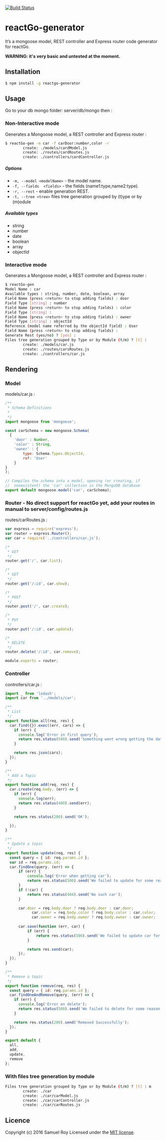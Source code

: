 [![Build Status](https://travis-ci.org/DamienP33/express-mongoose-generator.svg?branch=master)](https://travis-ci.org/DamienP33/express-mongoose-generator)
# reactGo-generator

It’s a mongoose model, REST controller and Express router code generator for reactGo. 

**WARNING: it's very basic and untested at the moment.**

## Installation
```bash
$ npm install -g reactgo-generator
```

## Usage

Go to your db mongo folder: server/db/mongo then :

### Non-Interactive mode
Generates a Mongoose model, a REST controller and Express router :
```bash
$ reactGo-gen -m car -f carDoor:number,color -r
        create: ./models/cardModel.js
        create: ./routes/cardRoutes.js
        create: ./controllers/cardController.js
```

##### Options

  - `-m, --model <modelName>` - the model name.
  - `-f, --fields  <fields>` - the fields (name1:type,name2:type).
  - `-r, --rest` - enable generation REST.
  - `-t, --tree <tree>`        files tree generation grouped by (t)ype or by (m)odule

##### Available types
  - string
  - number
  - date
  - boolean
  - array
  - objectId

### Interactive mode

Generates a Mongoose model, a REST controller and Express router :
```bash
$ reactGo-gen
Model Name : car
Available types : string, number, date, boolean, array
Field Name (press <return> to stop adding fields) : door
Field Type [string] : number
Field Name (press <return> to stop adding fields) : color
Field Type [string] : 
Field Name (press <return> to stop adding fields) : owner
Field Type [string] : objectId
Reference (model name referred by the objectId field) : User
Field Name (press <return> to stop adding fields) : 
Generate Rest (yes/no) ? [yes] : 
Files tree generation grouped by Type or by Module (t/m) ? [t] : 
        create: ./models/car.js
        create: ./routes/carsRoutes.js
        create: ./controllers/car.js
```

## Rendering
### Model
models/car.js :
```javascript
/**
 * Schema Definitions
 *
 */
import mongoose from 'mongoose';

const carSchema = new mongoose.Schema(
  {
    'door' : Number,
    'color' : String,
    'owner' : {
        type: Schema.Types.ObjectId,
        ref: 'User'
    }
}
);

// Compiles the schema into a model, opening (or creating, if
//  nonexistent) the 'car' collection in the MongoDB database
export default mongoose.model('car', carSchema);
```

### Router - No direct support for reactGo yet, add your routes in manual to server/config/routes.js

routes/carRoutes.js :
```javascript
var express = require('express');
var router = express.Router();
var car = require('../controllers/car.js');

/*
 * GET
 */
router.get('/', car.list);

/*
 * GET
 */
router.get('/:id', car.show);

/*
 * POST
 */
router.post('/', car.create);

/*
 * PUT
 */
router.put('/:id', car.update);

/*
 * DELETE
 */
router.delete('/:id', car.remove);

module.exports = router;


```

### Controller
controllers/car.js :
```javascript
import _ from 'lodash';
import car from '../models/car';

/**
 * List
 */
export function all(req, res) {
  car.find({}).exec((err, cars) => {
    if (err) {
      console.log('Error in first query');
      return res.status(500).send('Something went wrong getting the data');
    }

    return res.json(cars);
  });
}

/**
 * Add a Topic
 */
export function add(req, res) {
  car.create(req.body, (err) => {
    if (err) {
      console.log(err);
      return res.status(400).send(err);
    }

    return res.status(200).send('OK');

  });
}

/**
 * Update a topic
 */
export function update(req, res) {
  const query = { id: req.params.id };
  var id = req.params.id;
  car.findOne(query, (err) => {
      if (err) {
          console.log('Error when getting car');
          return res.status(500).send('We failed to update for some reason');
      }
      if (!car) {
          return res.status(404).send('No such car');
      }

      car.door = req.body.door ? req.body.door : car.door;
            car.color = req.body.color ? req.body.color : car.color;
            car.owner = req.body.owner ? req.body.owner : car.owner;
            
      car.save(function (err, car) {
          if (err) {
              return res.status(500).send('We failed to update car for some reason');
          }

          return res.send(car);
      });
  });
}

/**
 * Remove a topic
 */
export function remove(req, res) {
  const query = { id: req.params.id };
  car.findOneAndRemove(query, (err) => {
    if (err) {
      console.log('Error on delete');
      return res.status(500).send('We failed to delete for some reason');
    }

    return res.status(200).send('Removed Successfully');
  });
}

export default {
  all,
  add,
  update,
  remove
};
```

### With files tree generation by module
```bash
Files tree generation grouped by Type or by Module (t/m) ? [t] : m
        create: ./car
        create: ./car/carModel.js
        create: ./car/carController.js
        create: ./car/carRoutes.js
```


## Licence

Copyright (c) 2016 Samuel Roy
Licensed under the [MIT license](LICENSE).
